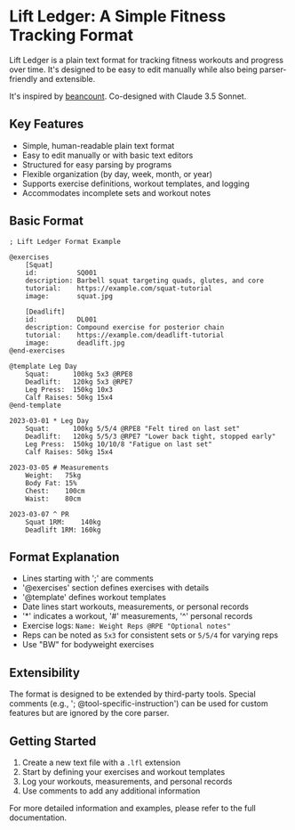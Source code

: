 # Lift Ledger: A Simple Fitness Tracking Format

Lift Ledger is a plain text format for tracking fitness workouts and progress over time. It's designed to be easy to edit manually while also being parser-friendly and extensible.

It's inspired by [beancount](https://github.com/beancount/beancount). Co-designed with Claude 3.5 Sonnet.

## Key Features

- Simple, human-readable plain text format
- Easy to edit manually or with basic text editors
- Structured for easy parsing by programs
- Flexible organization (by day, week, month, or year)
- Supports exercise definitions, workout templates, and logging
- Accommodates incomplete sets and workout notes

## Basic Format

```
; Lift Ledger Format Example

@exercises
    [Squat]
    id:          SQ001
    description: Barbell squat targeting quads, glutes, and core
    tutorial:    https://example.com/squat-tutorial
    image:       squat.jpg

    [Deadlift]
    id:          DL001
    description: Compound exercise for posterior chain
    tutorial:    https://example.com/deadlift-tutorial
    image:       deadlift.jpg
@end-exercises

@template Leg Day
    Squat:      100kg 5x3 @RPE8
    Deadlift:   120kg 5x3 @RPE7
    Leg Press:  150kg 10x3
    Calf Raises: 50kg 15x4
@end-template

2023-03-01 * Leg Day
    Squat:      100kg 5/5/4 @RPE8 "Felt tired on last set"
    Deadlift:   120kg 5/5/3 @RPE7 "Lower back tight, stopped early"
    Leg Press:  150kg 10/10/8 "Fatigue on last set"
    Calf Raises: 50kg 15x4

2023-03-05 # Measurements
    Weight:   75kg
    Body Fat: 15%
    Chest:    100cm
    Waist:    80cm

2023-03-07 ^ PR
    Squat 1RM:    140kg
    Deadlift 1RM: 160kg
```

## Format Explanation

- Lines starting with ';' are comments
- '@exercises' section defines exercises with details
- '@template' defines workout templates
- Date lines start workouts, measurements, or personal records
- '*' indicates a workout, '#' measurements, '^' personal records
- Exercise logs: `Name: Weight Reps @RPE "Optional notes"`
- Reps can be noted as `5x3` for consistent sets or `5/5/4` for varying reps
- Use "BW" for bodyweight exercises

## Extensibility

The format is designed to be extended by third-party tools. Special comments (e.g., '; @tool-specific-instruction') can be used for custom features but are ignored by the core parser.

## Getting Started

1. Create a new text file with a `.lfl` extension
2. Start by defining your exercises and workout templates
3. Log your workouts, measurements, and personal records
4. Use comments to add any additional information

For more detailed information and examples, please refer to the full documentation.

